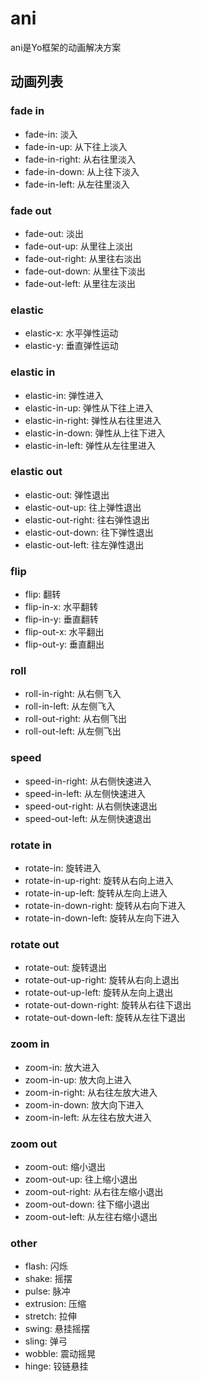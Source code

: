 # ani

ani是Yo框架的动画解决方案

## 动画列表

### fade in

* fade-in: 淡入
* fade-in-up: 从下往上淡入
* fade-in-right: 从右往里淡入
* fade-in-down: 从上往下淡入
* fade-in-left: 从左往里淡入

### fade out

* fade-out: 淡出
* fade-out-up: 从里往上淡出
* fade-out-right: 从里往右淡出
* fade-out-down: 从里往下淡出
* fade-out-left: 从里往左淡出

### elastic

* elastic-x: 水平弹性运动
* elastic-y: 垂直弹性运动

### elastic in

* elastic-in: 弹性进入
* elastic-in-up: 弹性从下往上进入
* elastic-in-right: 弹性从右往里进入
* elastic-in-down: 弹性从上往下进入
* elastic-in-left: 弹性从左往里进入

### elastic out

* elastic-out: 弹性退出
* elastic-out-up: 往上弹性退出
* elastic-out-right: 往右弹性退出
* elastic-out-down: 往下弹性退出
* elastic-out-left: 往左弹性退出

### flip

* flip: 翻转
* flip-in-x: 水平翻转
* flip-in-y: 垂直翻转
* flip-out-x: 水平翻出
* flip-out-y: 垂直翻出

### roll

* roll-in-right: 从右侧飞入
* roll-in-left: 从左侧飞入
* roll-out-right: 从右侧飞出
* roll-out-left: 从左侧飞出

### speed

* speed-in-right: 从右侧快速进入
* speed-in-left: 从左侧快速进入
* speed-out-right: 从右侧快速退出
* speed-out-left: 从左侧快速退出

### rotate in

* rotate-in: 旋转进入
* rotate-in-up-right: 旋转从右向上进入
* rotate-in-up-left: 旋转从左向上进入
* rotate-in-down-right: 旋转从右向下进入
* rotate-in-down-left: 旋转从左向下进入

### rotate out

* rotate-out: 旋转退出
* rotate-out-up-right: 旋转从右向上退出
* rotate-out-up-left: 旋转从左向上退出
* rotate-out-down-right: 旋转从右往下退出
* rotate-out-down-left: 旋转从左往下退出

### zoom in

* zoom-in: 放大进入
* zoom-in-up: 放大向上进入
* zoom-in-right: 从右往左放大进入
* zoom-in-down: 放大向下进入
* zoom-in-left: 从左往右放大进入

### zoom out

* zoom-out: 缩小退出
* zoom-out-up: 往上缩小退出
* zoom-out-right: 从右往左缩小退出
* zoom-out-down: 往下缩小退出
* zoom-out-left: 从左往右缩小退出

### other

* flash: 闪烁
* shake: 摇摆
* pulse: 脉冲
* extrusion: 压缩
* stretch: 拉伸
* swing: 悬挂摇摆
* sling: 弹弓
* wobble: 震动摇晃
* hinge: 铰链悬挂